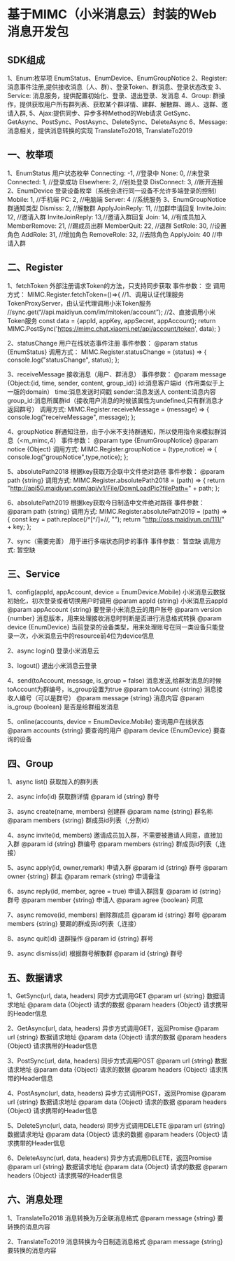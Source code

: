 # 基于MIMC（小米消息云）封装的Web消息开发包

## SDK组成
1、Enum:枚举项
        EnumStatus、EnumDevice、EnumGroupNotice
2、Register: 消息事件注册,提供接收消息（人、群）、登录Token、群消息、登录状态改变
3、Service: 消息服务，提供配置初始化、登录、退出登录、发消息
4、Group: 群操作，提供获取用户所有群列表、获取某个群详情、建群、解散群、踢人、退群、邀请入群,
5、Ajax:提供同步、异步多种Method的Web请求
        GetSync、GetAsync、PostSync、PostAsync、DeleteSync、DeleteAsync
6、Message:消息相关，提供消息转换的实现
        TranslateTo2018, TranslateTo2019

## 一、枚举项
1、EnumStatus        用户状态枚举
	Connecting: -1,	    //登录中
	None: 0,			//未登录
	Connected: 1,		//登录成功
	Elsewhere: 2,		//别处登录
	DisConnect: 3,		//断开连接
2、EnumDevice        登录设备枚举（系统会进行同一设备不允许多端登录的控制）
	Mobile: 1,		    //手机端
	PC: 2,			    //电脑端
	Server: 4			//系统服务
3、EnumGroupNotice   群通知类型
	Dismiss: 2,         //解散群
	ApplyJoinReply: 11, //加群申请回复
	InviteJoin: 12,     //邀请入群
	InviteJoinReply: 13,//邀请入群回复
	Join: 14,           //有成员加入
	MemberRemove: 21,   //踢成员出群
	MemberQuit: 22,     //退群
	SetRole: 30,        //设置角色
	AddRole: 31,        //增加角色
	RemoveRole: 32,     //去除角色
	ApplyJoin: 40       //申请入群

## 二、Register
1、fetchToken
外部注册请求Token的方法，只支持同步获取
事件参数：
空
调用方式：
MIMC.Register.fetchToken=()=>{
  //1、调用认证代理服务TokenProxyServer，由认证代理调用小米Token服务
  //sync.get(“//api.maidiyun.com/im/mitoken/account”);
  //2、直接调用小米Token服务
  const data = {appId, appKey, appSecret, appAccount};
  return MIMC.PostSync('https://mimc.chat.xiaomi.net/api/account/token', data);
}

2、statusChange
用户在线状态事件注册
事件参数：
 @param status {EnumStatus}
调用方式：
MIMC.Register.statusChange = (status) => {
  console.log("statusChange", status);
};

3、receiveMessage
接收消息（用户、群消息）
事件参数：
@param message {Object:{id, time, sender, content, group_id}}
    id:消息客户端id（作用类似于上一版的domain）
    time:消息发送时间戳
    sender:消息发送人
    content:消息内容
    group_id:消息所属群id（接收用户消息的时候该属性为undefined,只有群消息才返回群号）
调用方式:
MIMC.Register.receiveMessage = (message) => {
  console.log("receiveMessage", message);
};

4、groupNotice
群通知注册，由于小米不支持群通知，所以使用指令来模拟群消息（<m_mimc,4）
事件参数：
@param type {EnumGroupNotice}
@param notice {Object}
调用方式:
MIMC.Register.groupNotice = (type,notice) => {
  console.log("groupNotice",type,notice);
};

5、absolutePath2018
根据key获取万企联中文件绝对路径
事件参数：
@param path {string}
调用方式:
MIMC.Register.absolutePath2018 = (path) => {
  return "http://api50.maidiyun.com/api/v1/File/DownLoadPic?filePath=" + path;
};

6、absolutePath2019
根据key获取今日制造中文件绝对路径
事件参数：
@param path {string}
调用方式:
MIMC.Register.absolutePath2019 = (path) => {
  const key = path.replace(/^[^/]+\//, "");
  return "http://oss.maidiyun.cn/111/" + key;
};

7、sync（需要完善）
用于进行多端状态同步的事件
事件参数：
暂空缺
调用方式:
暂空缺

## 三、Service
1、config(appId, appAccount, device = EnumDevice.Mobile)
小米消息云数据初始化，初次登录或者切换用户时调用
@param appId       {string}      小米消息云appId
@param appAccount  {string}      要登录小米消息云的用户账号
@param version     {number}      消息版本，用来处理接收消息时判断是否进行消息格式转换
@param device      {EnumDevice}  当前登录的设备类型，用来处理账号在同一类设备只能登录一次，小米消息云中的resource前4位为device信息

2、async login()
登录小米消息云

3、logout()
退出小米消息云登录

4、send(toAccount, message, is_group = false)
消息发送,给群发消息的时候toAccount为群编号，is_group设置为true
@param toAccount     {string}    消息接收人编号（可以是群号）
@param message       {string}    消息内容
@param is_group      {boolean}   是否是给群组发消息

5、online(accounts, device = EnumDevice.Mobile)
查询用户在线状态
@param accounts     {string}       要查询的用户
@param device       {EnumDevice}   要查询的设备

## 四、Group
1、async list()
获取加入的群列表

2、async info(id)
获取群详情
@param id    {string}  群号

3、async create(name, members)
创建群
@param name      {string}   群名称
@param members   {string}   群成员id列表（,分割id）

4、async invite(id, members)
邀请成员加入群，不需要被邀请人同意，直接加入群
@param id        {string}  群编号
@param members   {string}  群成员id列表（,连接）

5、async apply(id, owner,remark)
申请入群
@param id      {string}  群号
@param owner   {string}  群主
@param remark  {string}  申请备注

6、async reply(id, member, agree = true)
申请入群回复
@param id      {string}  群号
@param member  {string}  申请人
@param agree   {boolean} 同意

7、async remove(id, members)
删除群成员
@param id      {string}    群号
@param members {string}    要踢的群成员id列表（,连接）

8、async quit(id)
退群操作
@param id      {string}    群号

9、async dismiss(id)
根据群号解散群
@param id      {string}    群号

## 五、数据请求
1、GetSync(url, data, headers)
同步方式调用GET
@param url       {string}    数据请求地址
@param data      {Object}    请求的数据
@param headers   {Object}    请求携带的Header信息

2、GetAsync(url, data, headers)
异步方式调用GET，返回Promise
@param url       {string}    数据请求地址
@param data      {Object}    请求的数据
@param headers   {Object}    请求携带的Header信息

3、PostSync(url, data, headers)
同步方式调用POST
@param url       {string}    数据请求地址
@param data      {Object}    请求的数据
@param headers   {Object}    请求携带的Header信息

4、PostAsync(url, data, headers)
异步方式调用POST，返回Promise
@param url       {string}    数据请求地址
@param data      {Object}    请求的数据
@param headers   {Object}    请求携带的Header信息

5、DeleteSync(url, data, headers)
同步方式调用DELETE
@param url       {string}    数据请求地址
@param data      {Object}    请求的数据
@param headers   {Object}    请求携带的Header信息

6、DeleteAsync(url, data, headers)
异步方式调用DELETE，返回Promise
@param url       {string}    数据请求地址
@param data      {Object}    请求的数据
@param headers   {Object}    请求携带的Header信息

## 六、消息处理
1、TranslateTo2018
消息转换为万企联消息格式
@param message   {string}  要转换的消息内容

2、TranslateTo2019
消息转换为今日制造消息格式
@param message   {string}  要转换的消息内容